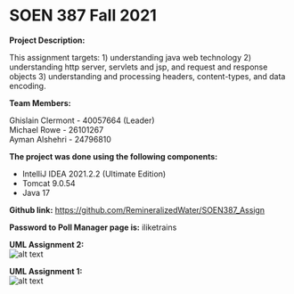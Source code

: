 # SOEN 387 Fall 2021
**Project Description:**

This assignment targets: 1) understanding java web technology 2) understanding http server, 
servlets and jsp, and request and response objects 3) understanding and processing headers,
content-types, and data encoding.


**Team Members:**

Ghislain Clermont - 40057664 (Leader) <br/>
Michael Rowe      - 26101267 <br/>
Ayman Alshehri    - 24796810 


**The project was done using the following components:**
- IntelliJ IDEA 2021.2.2 (Ultimate Edition)
- Tomcat 9.0.54
- Java 17


**Github link:**
https://github.com/RemineralizedWater/SOEN387_Assign


**Password to Poll Manager page is:**
iliketrains

**UML Assignment 2:** <BR/>
![alt text]()

**UML Assignment 1:** <BR/>
![alt text](https://github.com/RemineralizedWater/SOEN387_Assign/blob/master/UML_a1.png)
